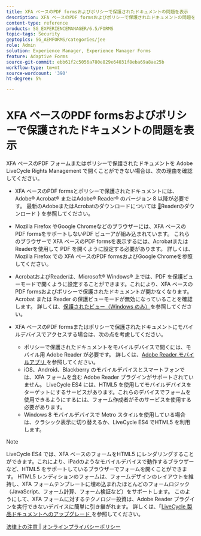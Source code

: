 ```yaml
---
title: XFA ベースのPDF formsおよびポリシーで保護されたドキュメントの問題を表示
description: XFA ベースのPDF formsおよびポリシーで保護されたドキュメントの問題を表示
content-type: reference
products: SG_EXPERIENCEMANAGER/6.5/FORMS
topic-tags: Security
geptopics: SG_AEMFORMS/categories/jee
role: Admin
solution: Experience Manager, Experience Manager Forms
feature: Adaptive Forms
source-git-commit: ebb61f2c5056a780e829e64031f8eba69a8ae25b
workflow-type: tm+mt
source-wordcount: '390'
ht-degree: 5%

---
```


# XFA ベースのPDF formsおよびポリシーで保護されたドキュメントの問題を表示

XFA ベースのPDF フォームまたはポリシーで保護されたドキュメントを Adobe LiveCycle Rights Management で開くことができない場合は、次の理由を確認してください。

* XFA ベースのPDF formsとポリシーで保護されたドキュメントには、Adobe® Acrobat® またはAdobe® Reader® のバージョン 8 以降が必要です。 最新のAdobeまたはAcrobatのダウンロードについては [&#128279;](https://www.adobe.com/downloads.html)Readerのダウンロード &rbrace; を参照してください。
* Mozilla Firefox やGoogle Chromeなどのブラウザーには、XFA ベースのPDF formsをサポートしないPDF ビューアが組み込まれています。 これらのブラウザーで XFA ベースのPDF formsを表示するには、AcrobatまたはReaderを使用して PDF を開くように設定する必要があります。 詳しくは、Mozilla Firefox での XFA ベースのPDF formsおよびGoogle Chromeを参照してください。
* AcrobatおよびReaderは、Microsoft® Windows® 上では、PDF を保護ビューモードで開くように設定することができます。これにより、XFA ベースのPDF formsおよびポリシーで保護されたドキュメントが開かなくなります。 Acrobat または Reader の保護ビューモードが無効になっていることを確認します。 詳しくは、[保護されたビュー（Windows のみ）](https://helpx.adobe.com/acrobat/kb/end-of-support-acrobat-x-reader-x.html)を参照してください。
* XFA ベースのPDF formsまたはポリシーで保護されたドキュメントにモバイルデバイスでアクセスする場合は、次の点を考慮してください。

   * ポリシーで保護されたドキュメントをモバイルデバイスで開くには、モバイル用 Adobe Reader が必要です。 詳しくは、[Adobe Reader モバイルアプリ ](https://www.adobe.com/in/acrobat/mobile/acrobat-reader.html) を参照してください。
   * iOS、Android、Blackberry のモバイルデバイスとスマートフォンでは、XFA フォームを含む Adobe Reader プラグインがサポートされていません。 LiveCycle ES4 には、HTML5 を使用してモバイルデバイスをターゲットにするサービスがあります。これらのデバイスでフォームを使用できるようにするには、フォーム作成者がそのサービスを使用する必要があります。
   * Windows 8 モバイルデバイスで Metro スタイルを使用している場合は、クラシック表示に切り替えるか、LiveCycle ES4 でHTML5 を利用します。

>[!NOTE]
>
>LiveCycle ES4 では、XFA ベースのフォームをHTML5 にレンダリングすることができます。これにより、iPadのようなモバイルデバイスで動作するブラウザーなど、HTML5 をサポートしているブラウザーでフォームを開くことができます。 HTML5 レンディションのフォームは、フォームデザインのレイアウトを維持し、XFA フォームテンプレートに埋め込まれたほとんどのフォームロジック（JavaScript、フォーム計算、フォーム検証など）をサポートします。 このようにして、XFA フォームに対するテクノロジー投資は、Adobe Reader プラグインを実行できないデバイスに簡単に引き継がれます。
>詳しくは、「[LiveCycle 製品ドキュメントへのアップグレード ](https://business.adobe.com/products/experience-manager/forms/aem-forms.html) を参照してください。

[ 法律上の注意 ](https://chl-author-preview.corp.adobe.com/content/help/en/legal/legal-notices.html)    |    [ オンラインプライバシーポリシー ](https://www.adobe.com/jp/privacy.html)